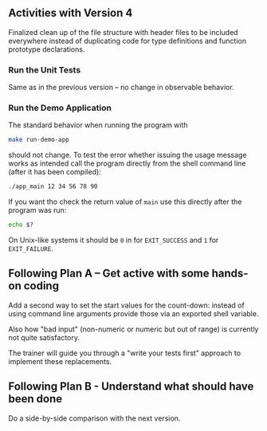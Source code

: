 ## Activities with Version 4

Finalized clean up of the file structure with header files to be
included everywhere instead of duplicating code for type
definitions and function prototype declarations.

### Run the Unit Tests

Same as in the previous version – no change in observable
behavior.

### Run the Demo Application

The standard behavior when running the program with

```sh
make run-demo-app
```

should not change. To test the error whether issuing the usage
message works as intended call the program directly from the shell
command line (after it has been compiled):

```sh
./app_main 12 34 56 78 90
```

If you want tho check the return value of `main` use this directly
after the program was run:

```sh
echo $?
```

On Unix-like systems it should be `0` in for `EXIT_SUCCESS` and
`1` for `EXIT_FAILURE`.

## Following Plan A – Get active with some hands-on coding

Add a second way to set the start values for the count-down:
instead of using command line arguments provide those via an
exported shell variable.

Also how "bad input" (non-numeric or numeric but out of range)
is currently not quite satisfactory.

The trainer will guide you through a "write your tests first"
approach to implement these replacements.

## Following Plan B - Understand what should have been done

Do a side-by-side comparison with the next version.
